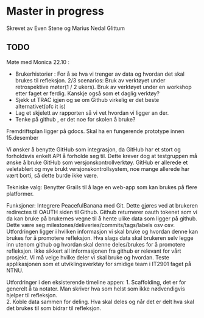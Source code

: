 Master in progress
======

Skrevet av Even Stene og Marius Nedal Glittum

## TODO

Møte med Monica 22.10 : 
- Brukerhistorier : For å se hva vi trenger av data og hvordan det skal brukes til refleksjon. 
2/3 scenarios: Bruk av verktøyet under retrospektive møter(1 / 2 ukers). Bruk av verktøyet under en workshop etter faget er ferdig. Kanskje også som et daglig verktøy?
- Sjekk ut TRAC igjen og se om Github virkelig er det beste alternativet(ofc it is)
- Lag et skjelett av rapporten så vi vet hvordan vi ligger an der. 
- Tenke på github , er det noe for skolen å bruke?


Fremdriftsplan ligger på gdocs. Skal ha en fungerende prototype innen 15.desember

Vi ønsker å benytte GitHub som integrasjon, da GitHub har et stort og forholdsvis enkelt API å forholde seg til. 
Dette krever dog at testgruppen må ønske å bruke GitHub som versjonskontrollverktøy. GitHub er allerede et veletablert og mye brukt versjonskontrollsystem, noe mange allerede har vært borti, så dette burde ikke være. 

Tekniske valg: Benytter Grails til å lage en web-app som kan brukes på flere platformer. 

Funksjoner: Integrere PeacefulBanana med Git. Dette gjøres ved at brukeren redirectes til OAUTH siden til Github. Github returnerer oauth tokenet som vi da kan bruke på brukernes vegne til å hente ulike data som ligger på github. Dette være seg milestones/deliveries/commits/tags/labels osv osv. Utfordringen ligger i hvilken informasjon vi skal bruke og hvordan denne kan brukes for å promotere refleksjon. Hva slags data skal brukeren selv legge inn utenom github og hvordan skal denne deles/brukes for å promotere refleksjon. Ikke sikkert all informasjonen fra github er relevant for vårt prosjekt. Vi må velge hvilke deler vi skal bruke og hvordan. 
Teste applikasjonen som et utviklingsverktøy for smidige team i IT2901 faget på NTNU.   

Utfordringer i den eksisterende timeline appen: 1. Scaffolding, det er for generelt å ta notater. Man skriver hva som helst som ikke nødvendigvis hjelper til refleksjon.  
2. Koble data sammen for deling. Hva skal deles og når det er delt hva skal det brukes til som bidrar til refleksjon.  

